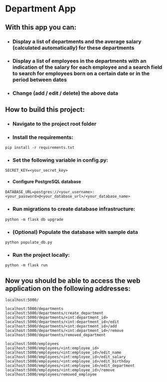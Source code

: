 # Department App

## With this app you can:

- ### Display a list of departments and the average salary (calculated automatically) for these departments

- ### Display a list of employees in the departments with an indication of the salary for each employee and a search field to search for employees born on a certain date or in the period between dates

- ### Change (add / edit / delete) the above data

## How to build this project:

- ### Navigate to the project root folder

- ### Install the requirements:

```
pip install -r requirements.txt
```

- ### Set the following variable in config.py:

```
SECRET_KEY=<your_secret_key>
```

- #### Configure PostgreSQL database

```
DATABASE_URL=postgres://<your_username>:<your_password>@<your_database_url>/<your_database_name>
```

- ### Run migrations to create database infrastructure:

```
python -m flask db upgrade
```

- ### (Optional) Populate the database with sample data

```
python populate_db.py
```

- ### Run the project locally:

```
python -m flask run
```

## Now you should be able to access the web application on the following addresses:


```
localhost:5000/

localhost:5000/departments
localhost:5000/departments/create_department
localhost:5000/departments/<int:department_id>
localhost:5000/departments/<int:department_id>/edit
localhost:5000/departments/<int:department_id>/add
localhost:5000/departments/<int:department_id>/remove
localhost:5000/departments/removed_department

localhost:5000/employees
localhost:5000/employees/<int:employee_id>
localhost:5000/employees/<int:employee_id>/edit_name
localhost:5000/employees/<int:employee_id>/edit_salary
localhost:5000/employees/<int:employee_id>/edit_birthday
localhost:5000/employees/<int:employee_id>/edit_department
localhost:5000/employees/<int:employee_id>/remove
localhost:5000/employees/removed_employee